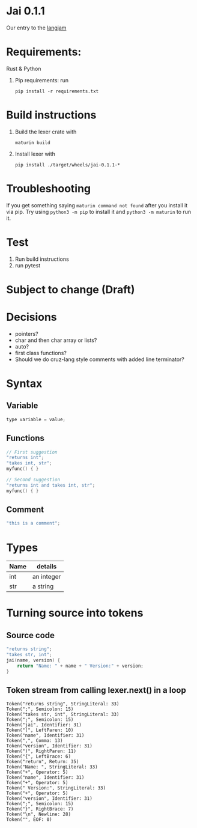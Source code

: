 # Jai 0.1.1
Our entry to the [langjam](https://github.com/langjam/jam0001)

# Requirements:
Rust & Python
1. Pip requirements: run 
	
	```
	pip install -r requirements.txt
	```

# Build instructions
1. Build the lexer crate with
	
	```
	maturin build
	```

2. Install lexer with 
	
	```
	pip install ./target/wheels/jai-0.1.1-*
	```

# Troubleshooting
If you get something saying `maturin command not found` after you install it via pip. Try using `python3 -m pip` to install it and `python3 -m maturin` to run it.

# Test
1. Run build instructions
2. run pytest

# Subject to change (Draft)

# Decisions
- pointers?
- char and then char array or lists?
- auto?
- first class functions?
- Should we do cruz-lang style comments with added line terminator?

# Syntax
## Variable
```c
type variable = value;
```

## Functions
```c
// First suggestion
"returns int";
"takes int, str";
myfunc() { }
```

```c
// Second suggestion
"returns int and takes int, str";
myfunc() { }
```

## Comment
```c
"this is a comment";
```

# Types
| Name | details    |
|------|------------|
| int  | an integer |
| str  | a string   |

# Turning source into tokens
## Source code
```c
"returns string";
"takes str, int";
jai(name, version) {
	return "Name: " + name + " Version:" + version;
}
```

## Token stream from calling lexer.next() in a loop
```
Token("returns string", StringLiteral: 33)
Token(";", Semicolon: 15)
Token("takes str, int", StringLiteral: 33)
Token(";", Semicolon: 15)
Token("jai", Identifier: 31)
Token("(", LeftParen: 10)
Token("name", Identifier: 31)
Token(",", Comma: 13)
Token("version", Identifier: 31)
Token(")", RightParen: 11)
Token("{", LeftBrace: 6)
Token("return", Return: 35)
Token("Name: ", StringLiteral: 33)
Token("+", Operator: 5)
Token("name", Identifier: 31)
Token("+", Operator: 5)
Token(" Version:", StringLiteral: 33)
Token("+", Operator: 5)
Token("version", Identifier: 31)
Token(";", Semicolon: 15)
Token("}", RightBrace: 7)
Token("\n", Newline: 28)
Token("", EOF: 0)
```
